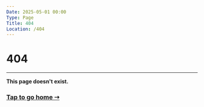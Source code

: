 ```yaml
---
Date: 2025-05-01 00:00
Type: Page
Title: 404
Location: /404
---
```


# 404

---

**This page doesn't exist.**

### [Tap to go home ⇢](/)

